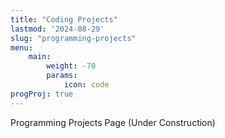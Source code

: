 ```yaml
---
title: "Coding Projects"
lastmod: '2024-08-29'
slug: "programming-projects"
menu:
    main:
        weight: -70
        params: 
            icon: code
progProj: true
---
```


Programming Projects Page (Under Construction)